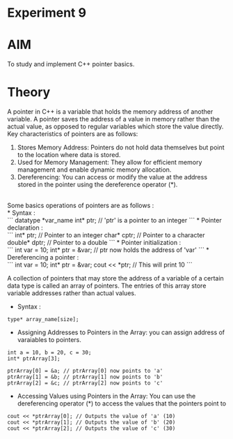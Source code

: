 # Experiment 9
# AIM 
To study and implement C++ pointer basics.
# Theory 
A pointer in C++ is a variable that holds the memory address of another variable. A pointer saves the address of a value in memory rather than the actual value, as opposed to regular variables which store the value directly. <br>
Key characteristics of pointers are as follows: <br>
1) Stores Memory Address: Pointers do not hold data themselves but point to the location where data is stored. <br>
2) Used for Memory Management: They allow for efficient memory management and enable dynamic memory allocation. <br>
3) Dereferencing: You can access or modify the value at the address stored in the pointer using the dereference operator (*). <br>
<br>
Some basics operations of pointers are as follows : <br>
* Syntax : <br>
```
datatype *var_name
int* ptr;  // 'ptr' is a pointer to an integer
```
* Pointer declaration : <br>
```
int* ptr;     // Pointer to an integer
char* cptr;   // Pointer to a character
double* dptr; // Pointer to a double
```
* Pointer initialization : <br>
```
int var = 10;
int* ptr = &var;  // ptr now holds the address of 'var'
```
* Dereferencing a pointer : <br>
```
int var = 10;
int* ptr = &var;
cout << *ptr;  // This will print 10
```

A collection of pointers that may store the address of a variable of a certain data type is called an array of pointers. The entries of this array store variable addresses rather than actual values. <br>
* Syntax : <br>
```
type* array_name[size];
```
* Assigning Addresses to Pointers in the Array: you can assign address of varaiables to pointers.<br>
```
int a = 10, b = 20, c = 30;
int* ptrArray[3];

ptrArray[0] = &a; // ptrArray[0] now points to 'a'
ptrArray[1] = &b; // ptrArray[1] now points to 'b'
ptrArray[2] = &c; // ptrArray[2] now points to 'c'
```
* Accessing Values using Pointers in the Array: You can use the dereferencing operator (*) to access the values that the pointers point to <br>
```
cout << *ptrArray[0]; // Outputs the value of 'a' (10)
cout << *ptrArray[1]; // Outputs the value of 'b' (20)
cout << *ptrArray[2]; // Outputs the value of 'c' (30)

```
 
